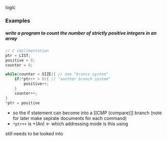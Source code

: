 logic 
### Examples
##### write a program to count the number of strictly positive integers in an array

```c 
// C implimentation
ptr = LIST;
positive = 0;
counter = 0;

while(counter < SIZE){ // one "brance system"
	if(*ptr++ > 0){ // "another branch system"
		positive++;
	}
	counter++;
}
*ptr = positive
```

- so the if statement can become into a [[CMP (compare)]] branch (note for later make seprate documents for each command)
- `*ptr++` is +(An)  <- which addressing mode is this using

still needs to be looked into